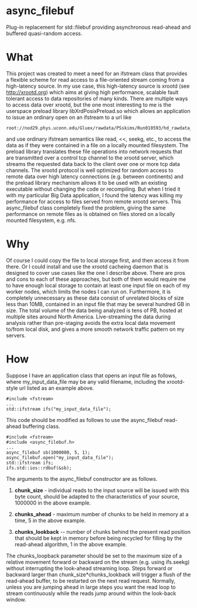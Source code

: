# async_filebuf
Plug-in replacement for std::filebuf providing asynchronous read-ahead and buffered quasi-random access.

# What
This project was created to meet a need for an ifstream class that provides a flexible scheme for read access to a file-oriented stream coming from a high-latency source. In my use case, this high-latency source is xrootd (see http://xrootd.org) which aims at giving high performance, scalable fault tolerant access to data repositories of many kinds. There are multiple ways to access data over xrootd, but the one most interesting to me is the userspace preload library libXrdPosixPreload.so which allows an application to issue an ordinary open on an ifstream to a url like

```
root://nod29.phys.uconn.edu/Gluex/rawdata/PSskims/Run010593/hd_rawdata_010593_000.ps.evio
```

and use ordinary ifstream semantics like read, <<, seekg, etc., to access the data as if they were contained in a file on a locally mounted filesystem. The preload library translates these file operations into network requests that are transmitted over a control tcp channel to the xrootd server, which streams the requested data back to the client over one or more tcp data channels. The xrootd protocol is well optimized for random access to remote data over high latency connections (e.g. between continents) and the preload library mechanism allows it to be used with an existing executable without changing the code or recompiling. But when I tried it with my particular Big Data application, I found the latency was killing my performance for access to files served from remote xrootd servers. This async_filebuf class completely fixed the problem, giving the same performance on remote files as is obtained on files stored on a locally mounted filesystem, e.g. nfs.

# Why
Of course I could copy the file to local storage first, and then access it from there. Or I could install and use the xrootd cacheing daemon that is designed to cover use cases like the one I describe above. There are pros and cons to each of these approaches, but both of them would require me to have enough local storage to contain at least one input file on each of my worker nodes, which limits the nodes I can run on. Furthermore, it is completely unnecessary as these data consist of unrelated blocks of size less than 10MB, contained in an input file that may be several hundred GB in size. The total volume of the data being analyzed is tens of PB, hosted at multiple sites around North America. Live-streaming the data during analysis rather than pre-staging avoids the extra local data movement to/from local disk, and gives a more smooth network traffic pattern on my servers.

# How

Suppose I have an application class that opens an input file as follows, where my_input_data_file may be any valid filename, including the xrootd-style url listed as an example above.

```
#include <fstream>
...
std::ifstream ifs("my_input_data_file");
```

This code should be modified as follows to use the async_filebuf read-ahead buffering class.

```
#include <fstream>
#include <async_filebuf.h>
...
async_filebuf sb(1000000, 5, 1);
async_filebuf.open("my_input_data_file");
std::ifstream ifs;
ifs.std::ios::rdbuf(&sb);
```

The arguments to the async_filebuf constructor are as follows.

1. **chunk_size** - individual reads to the input source will be issued with this byte count, should be adapted to the characteristics of your source, 1000000 in the above example.

2. **chunks_ahead** - maximum number of chunks to be held in memory at a time, 5 in the above example.

3. **chunks_lookback** -- number of chunks behind the present read position that should be kept in memory before being recycled for filling by the read-ahead algorithm, 1 in the above example.

The chunks_loopback parameter should be set to the maximum size of a relative movement forward or backward on the stream (e.g. using ifs.seekg) without interrupting the look-ahead streaming loop. Steps forward or backward larger than chunk_size\*chunks_lookback will trigger a flush of the read-ahead buffer, to be restarted on the next read request. Normally, unless you are jumping ahead in large steps you want the read loop to stream continuously while the reads jump around within the look-back window.
